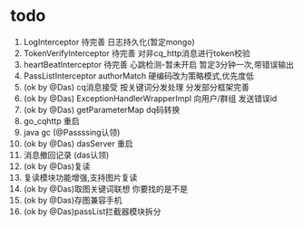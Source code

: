 # todo

1. LogInterceptor 待完善 日志持久化(暂定mongo)
2. TokenVerifyInterceptor 待完善 对非cq_http消息进行token校验
3. heartBeatInterceptor 待完善 心跳检测-暂未开启 暂定3分钟一次,带错误输出
4. PassListInterceptor authorMatch 硬编码改为策略模式,优先度低
5. (ok by @Das) cq消息接受 按关键词分发处理 分发部分框架完善
6. (ok by @Das) ExceptionHandlerWrapperImpl 向用户/群组 发送错误id
7. (ok by @Das) getParameterMap dq码转换
8. go_cqhttp 重启
9. java gc (@Passssing认领)
10. (ok by @Das) dasServer 重启
11. 消息撤回记录 (das认领)
12. (ok by @Das)复读
13. 复读模块功能增强,支持图片复读
14. (ok by @Das)取图关键词联想 你要找的是不是
15. (ok by @Das)存图兼容手机
16. (ok by @Das)passList拦截器模块拆分
